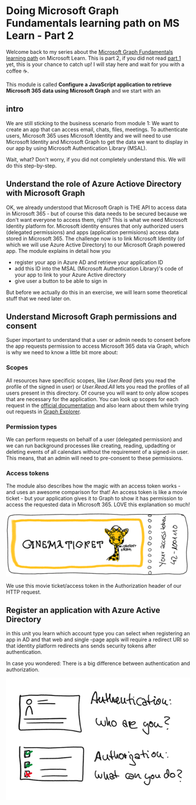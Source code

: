 # Doing Microsoft Graph Fundamentals learning path on MS Learn - Part 2

Welcome back to my series about the [Microsoft Graph Fundamentals learning path](https://docs.microsoft.com/en-us/learn/paths/m365-msgraph-fundamentals/) on Microsoft Learn. This is part 2, if you did not read [part 1](https://m365princess.com/microsoft-graph-fundamentals-learning-path-module-1/) yet, this is your chance to catch up! I will stay here and wait for you with a coffee ☕. 

This module is called **Configure a JavaScript application to retrieve Microsoft 365 data using Microsoft Graph** and we start with an

## intro

We are still sticking to the business scenario from module 1: We want to create an app that can access email, chats, files, meetings. To authenticate users, Microsoft 365 uses Microsoft Identity and we will need to use Microsoft Identity and Microsoft Graph to get the data we want to display in our app by using Microsoft Authentication Library (MSAL).

Wait, what? Don't worry, if you did not completely understand this. We will do this step-by-step.

## Understand the role of Azure Actiove Directory with Microsoft Graph

OK, we already understood that Microsoft Graph is THE API to access data in Microsoft 365 - but of course this data needs to be secured because we don't want everyone to access them, right? This is what we need Microsoft Identity platform for. Microsoft identity ensures that only authorized users (delegated permissions) and apps (application permisions) access data stored in Microsoft 365. The challenge now is to link Microsoft Identity (of which we will use Azure Active Directory) to our Microsoft Graph powered app. The module explains in detail how you 

* register your app in Azure AD and retrieve your application ID
* add this ID into the MSAL (Microsoft Authentication Library)'s code of your app to link to your Azure Active directory
* give user a button to be able to sign in

But before we actually do this in an exercise, we will learn some theoretical stuff that we need later on. 

## Understand Microsoft Graph permissions and consent

Super important to understand that a user or admin needs to consent before the app requests permission to access Microsoft 365 data via Graph, which is why we need to know a little bit more about:

### Scopes

All resources have specificic scopes, like *User.Read* (lets you read the profile of the signed in user) or *User.Read.All* lets you read the profiles of all users present in this directory. Of course you will want to only allow scopes that are necessary for the application. You can look up scopes for each request in the [official documentation](https://docs.microsoft.com/en-us/graph/api/overview?toc=.%2Fref%2Ftoc.json&view=graph-rest-1.0) and also learn about them while trying out requests in [Graph Explorer](https://aka.ms/ge).

### Permission types

We can perform requests on behalf of a user (delegated permission) and we can run background processes like creating, reading, updadting or deleting events of all calendars without the requirement of a signed-in user. This means, that an admin will need to pre-consent to these permissions. 

### Access tokens 

The module also describes how the magic with an access token works - and uses an awesome comparison for that! An access token is like a movie ticket - but your application gives it to Graph to show it has permission to access the requested data in Microsoft 365. LOVE this explanation so much! 

![Graph Access Token](https://github.com/LuiseFreese/blog/blob/main/media/GraphFun/GraphAccessTokenTicket.png)

We use this movie ticket/access token in the Authorization header of our HTTP request. 

## Register an application with Azure Active Directory

in this unit you learn which account type you can select when registering an app in AD and that web and single -page appls will require a redirect URI so that identity platform redirects ans sends security tokens after authentication. 

In case you wondered: There is a big difference between authentication and authorization. 

![Authentication and Authoruization](https://github.com/LuiseFreese/blog/blob/main/media/GraphFun/GraphFunAuth.png)

